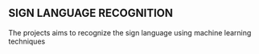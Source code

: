 ## SIGN LANGUAGE RECOGNITION
The projects aims to recognize the sign language using machine learning techniques
